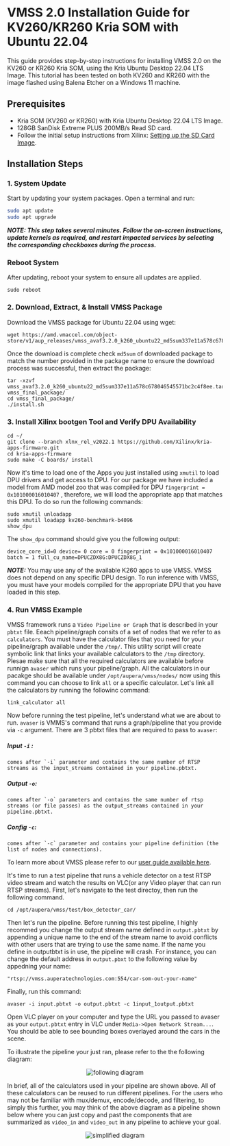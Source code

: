 # VMSS 2.0 Installation Guide for KV260/KR260 Kria SOM with Ubuntu 22.04

This guide provides step-by-step instructions for installing VMSS 2.0 on the KV260 or KR260 Kria SOM, using the Kria Ubuntu Desktop 22.04 LTS Image. This tutorial has been tested on both KV260 and KR260 with the image flashed using Balena Etcher on a Windows 11 machine.

## Prerequisites

- Kria SOM (KV260 or KR260) with Kria Ubuntu Desktop 22.04 LTS Image.
- 128GB SanDisk Extreme PLUS 200MB/s Read SD card.
- Follow the initial setup instructions from Xilinx: [Setting up the SD Card Image](https://www.xilinx.com/products/som/kria/kv260-vision-starter-kit/kv260-getting-started-ubuntu/setting-up-the-sd-card-image.html).

## Installation Steps

### 1. System Update
Start by updating your system packages. Open a terminal and run:
   ```bash
   sudo apt update
   sudo apt upgrade
   ```
***NOTE: This step takes several minutes. Follow the on-screen instructions, update kernels as required, and restart impacted services by selecting the corresponding checkboxes during the process.***  

### Reboot System
After updating, reboot your system to ensure all updates are applied.
```
sudo reboot
```

### 2. Download, Extract, & Install VMSS Package
Download the VMSS package for Ubuntu 22.04 using wget:

```
wget https://amd.vmaccel.com/object-store/v1/aup_releases/vmss_avaf3.2.0_k260_ubuntu22_md5sum337e11a578c678046545571bc2c4f8ee.tar.gz
```

Once the download is complete check `md5sum` of downloaded package to match the number provided in the package name to ensure the download process was successful, then extract the package:

```
tar -xzvf vmss_avaf3.2.0_k260_ubuntu22_md5sum337e11a578c678046545571bc2c4f8ee.tar.gz 
vmss_final_package/
cd vmss_final_package/
./install.sh
```

### 3. Install Xilinx bootgen Tool and Verify DPU Availability

```
cd ~/
git clone --branch xlnx_rel_v2022.1 https://github.com/Xilinx/kria-apps-firmware.git
cd kria-apps-firmware
sudo make -C boards/ install
```

Now it's time to load one of the Apps you just installed using `xmutil` to load DPU drivers and get access to DPU. For our package we have included a model from AMD model zoo that was compiled for DPU `fingerprint = 0x101000016010407` , therefore, we will load the appropriate app that matches this DPU. To do so run the following commands:
```
sudo xmutil unloadapp
sudo xmutil loadapp kv260-benchmark-b4096
show_dpu
```

The `show_dpu` command should give you the following output:
```
device_core_id=0 device= 0 core = 0 fingerprint = 0x101000016010407 batch = 1 full_cu_name=DPUCZDX8G:DPUCZDX8G_1
```

*****NOTE:***** You may use any of the available K260 apps to use VMSS. VMSS does not depend on any specific DPU design. To run inference with VMSS, you must have your models compiled for the appropriate DPU that you have loaded in this step.



### 4. Run VMSS Example

VMSS framework runs a `Video Pipeline or Graph` that is described in your `pbtxt` file. Eeach pipeline/graph consits of a set of nodes that we refer to as `calculators`. You must have the calculator files that you need for your pipeline/graph available under the `/tmp/`. This utility script will create symbolic link that links your available calculators to the `/tmp` directory. Plesae make sure that all the required calculators are available before runnign `avaser` which runs your pipeline/graph. All the calculators in our pacakge should be available under `/opt/aupera/vmss/nodes/` now using this command you can choose to link `all` or a specific calculator. Let's link all the calculators by running the followinc command:

```
link_calculator all
```

Now before running the test pipeline, let's understand what we are about to run. `avaser` is VMMS's command that runs a graph/pipeline that you provide via `-c` argument. There are 3 pbtxt files that are required to pass to `avaser`: 

##### Input `-i` : 
    comes after `-i` parameter and contains the same number of RTSP streams as the input_streams contained in your pipeline.pbtxt. 

##### Output `-o`: 
    comes after `-o` parameters and contains the same number of rtsp streams (or file passes) as the output_streams contained in your pipeline.pbtxt. 

##### Config `-c`: 
    comes after `-c` parameter and contains your pipeline definition (the list of nodes and connections). 

To learn more about VMSS please refer to our [user guide available here](https://auperatechvancouver.sharepoint.com/Shared%20Documents/Forms/AllItems.aspx?id=%2FShared%20Documents%2Freleases%2Fvmss2%2E0%5Favaf%5Favas%5Favac%2Fuser%5Fguides&p=true&ga=1).

It's time to run a test pipeline that runs a vehicle detector on a test RTSP video stream and watch the results on VLC(or any Video player that can run RTSP streams). First, let's navigate to the test directoy, then run the following command.

```
cd /opt/aupera/vmss/test/box_detector_car/
```
Then let's run the pipeline. Before running this test pipeline, I highly recommed you change the output stream name defined in `output.pbtxt` by appending a unique name to the end of the stream name to avoid conflicts with other users that are trying to use the same name. If the name you define in outputbtxt is in use, the pipeline will crash. For instance, you can change the default address in `output.pbxt` to the following value by appedning your name:

```
"rtsp://vmss.auperatechnologies.com:554/car-som-out-your-name"
```

Finally, run this command:

```
avaser -i input.pbtxt -o output.pbtxt -c 1input_1output.pbtxt
```

Open VLC player on your computer and type the URL you passed to avaser as your `output.pbtxt` entry in VLC under `Media->Open Network Stream...`. You should be able to see bounding boxes overlayed around the cars in the scene. 

To illustrate the pipeline your just ran, please refer to the the following diagram: 
<div align="center">
  <img src="box_detector_visualizer.png" alt="following diagram">
</div>

In brief, all of the calculators used in your pipeline are shown above. All of these calculators can be reused to run different pipelines. For the users who may not be familiar with mux/demux, encode/decode, and filtering, to simply this further, you may think of the above diagram as a pipeline shown below where you can just copy and past the components that are summarized as `video_in` and `video_out` in any pipeline to achieve your goal.
<div align="center">
  <img src="simplified_graph.png" alt="simplified diagram">
</div>



